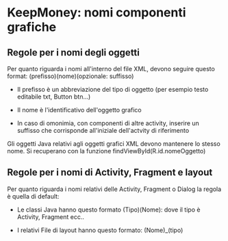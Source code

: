 # KeepMoney: nomi componenti grafiche

## Regole per i nomi degli oggetti

Per quanto riguarda i nomi all'interno del file XML, devono seguire questo format: (prefisso)(nome)(opzionale: suffisso)

- Il prefisso è un abbreviazione del tipo di oggetto  (per esempio testo editabile txt, Button btn...)

- Il nome è l'identificativo dell'oggetto grafico

- In caso di omonimia, con componenti di altre activity, inserire un suffisso che corrisponde all'iniziale dell'actvity di riferimento

Gli oggetti Java relativi agli oggetti grafici XML devono mantenere lo stesso nome. Si recuperano con la funzione findViewById(R.id.nomeOggetto)

## Regole per i nomi di Activity, Fragment e layout

Per quanto riguarda i nomi relativi delle Activity, Fragment o Dialog la regola è quella di default: 

- Le classi Java hanno questo formato (Tipo)(Nome): dove il tipo è Activity, Fragment ecc..

- I relativi File di layout hanno questo formato: (Nome)_(tipo)


